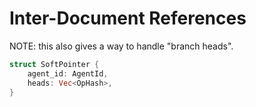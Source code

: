 # Inter-Document References

NOTE: this also gives a way to handle "branch heads".

```rust
struct SoftPointer {
    agent_id: AgentId,
    heads: Vec<OpHash>,
}
```

<!-- Expand this section here to talk about how this enables you to track more like Git, including signing over data when updating a pointer. -->
